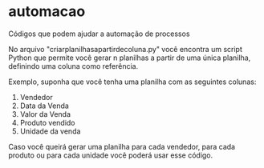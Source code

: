 # automacao
Códigos que podem ajudar a automação de processos

No arquivo "criarplanilhasapartirdecoluna.py" você encontra um script Python que permite você gerar n planilhas a partir de uma única planilha, definindo uma coluna como referência.

Exemplo, suponha que você tenha uma planilha com as seguintes colunas:
1. Vendedor
2. Data da Venda
3. Valor da Venda
4. Produto vendido
5. Unidade da venda

Caso você queirá gerar uma planilha para cada vendedor, para cada produto ou para cada unidade você poderá usar esse código.
